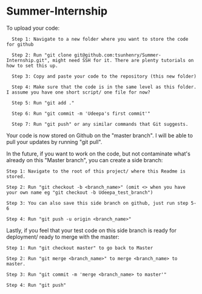 # Summer-Internship

To upload your code:

      Step 1: Navigate to a new folder where you want to store the code for github

      Step 2: Run "git clone git@github.com:tsunhenry/Summer-Internship.git", might need SSH for it. There are plenty tutorials on how to set this up.

      Step 3: Copy and paste your code to the repository (this new folder)

      Step 4: Make sure that the code is in the same level as this folder. I assume you have one short script/ one file for now?

      Step 5: Run "git add ."

      Step 6: Run "git commit -m 'Udeepa's first commit'"

      Step 7: Run "git push" or any similar commands that Git suggests.

Your code is now stored on Github on the "master branch". I will be able to pull your updates by running "git pull".

In the future, if you want to work on the code, but not contaminate what's already on this "Master branch", you can create a side branch:

    Step 1: Navigate to the root of this project/ where this Readme is stored.

    Step 2: Run "git checkout -b <branch_name>" (omit <> when you have your own name eg "git checkout -b Udeepa_test_branch")

    Step 3: You can also save this side branch on github, just run step 5-6

    Step 4: Run "git push -u origin <branch_name>"

Lastly, if you feel that your test code on this side branch is ready for deployment/ ready to merge with the master:

    Step 1: Run "git checkout master" to go back to Master

    Step 2: Run "git merge <branch_name>" to merge <branch_name> to master.

    Step 3: Run "git commit -m 'merge <branch_name> to master'"

    Step 4: Run "git push"
